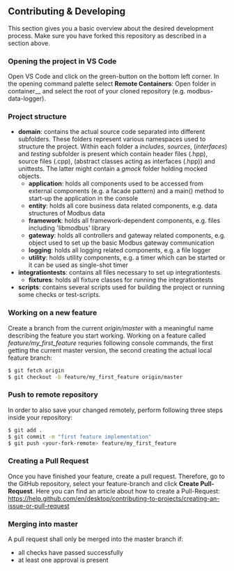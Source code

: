 ## Contributing & Developing
This section gives you a basic overview about the desired development process. Make sure you have forked this repository as described in a section above.

### Opening the project in VS Code
Open VS Code and click on the green-button on the bottom left corner. In the opening command palette select __Remote Containers__: Open folder in container__ and select the root of your cloned repository (e.g. modbus-data-logger).

### Project structure
- __domain__: contains the actual source code separated into different subfolders. These folders represent various namespaces used to structure the project. Within each folder a _includes_, _sources_, (_interfaces_) and _testing_ subfolder is present which contain header files (.hpp), source files (.cpp), (abstract classes acting as interfaces (.hpp)) and unittests. The latter might contain a _gmock_ folder holding mocked objects.
    - __application__: holds all components used to be accessed from external components (e.g. a facade pattern) and a main() method to start-up the application in the console
    - __entity__: holds all core business data related components, e.g. data structures of Modbus data
    - __framework__: holds all framework-dependent components, e.g. files including 'libmodbus' library
    - __gateway__: holds all controllers and gateway related components, e.g. object used to set up the basic Modbus gateway communication
    - __logging__: holds all logging related components, e.g. a file logger
    - __utility__: holds utility components, e.g. a timer which can be started or it can be used as single-shot timer
- __integrationtests__: contains all files necessary to set up integrationtests.
    - __fixtures__: holds all fixture classes for running the integrationtests
- __scripts__: contains several scripts used for building the project or running some checks or test-scripts.

### Working on a new feature
Create a branch from the current _origin/master_ with a meaningful name describing the feature you start working. Working on a feature called _feature/my_first_feature_ requries following console commands, the first getting the current master version, the second creating the actual local feature branch:
```sh
$ git fetch origin
$ git checkout -b feature/my_first_feature origin/master
```

### Push to remote repository
In order to also save your changed remotely, perform following three steps inside your repository:
```sh
$ git add .
$ git commit -m "first feature implementation"
$ git push <your-fork-remote> feature/my_first_feature
```

### Creating a Pull Request
Once you have finished your feature, create a pull request. Therefore, go to the GitHub repository, select your feature-branch and click __Create Pull-Request__. Here you can find an article about how to create a Pull-Request: https://help.github.com/en/desktop/contributing-to-projects/creating-an-issue-or-pull-request

### Merging into master
A pull request shall only be merged into the master branch if:
- all checks have passed successfully
- at least one approval is present
